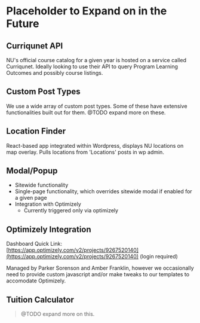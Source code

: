 # Placeholder to Expand on in the Future

## Curriqunet API

NU's official course catalog for a given year is hosted on a service called Curriqunet. Ideally looking to use their API to query Program Learning Outcomes and possibly course listings.

## Custom Post Types

We use a wide array of custom post types. Some of these have extensive functionalities built out for them. @TODO expand more on these.

## Location Finder

React-based app integrated within Wordpress, displays NU locations on map overlay. Pulls locations from 'Locations' posts in wp admin.

## Modal/Popup

- Sitewide functionality
- Single-page functionality, which overrides sitewide modal if enabled for a given page
- Integration with Optimizely
	- Currently triggered only via optimizely

## Optimizely Integration

Dashboard Quick Link: [https://app.optimizely.com/v2/projects/9267520140](https://app.optimizely.com/v2/projects/9267520140) (login required)

Managed by Parker Sorenson and Amber Franklin, however we occasionally need to provide custom javascript and/or make tweaks to our templates to accomodate Optimizely.


## Tuition Calculator

> @TODO expand more on this.